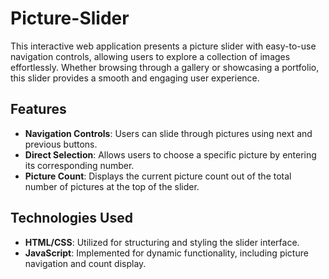# Picture-Slider
This interactive web application presents a picture slider with easy-to-use navigation controls, allowing users to explore a collection of images effortlessly. Whether browsing through a gallery or showcasing a portfolio, this slider provides a smooth and engaging user experience.

## Features
- **Navigation Controls**: Users can slide through pictures using next and previous buttons.
- **Direct Selection**: Allows users to choose a specific picture by entering its corresponding number.
- **Picture Count**: Displays the current picture count out of the total number of pictures at the top of the slider.

## Technologies Used
- **HTML/CSS**: Utilized for structuring and styling the slider interface.
- **JavaScript**: Implemented for dynamic functionality, including picture navigation and count display.
